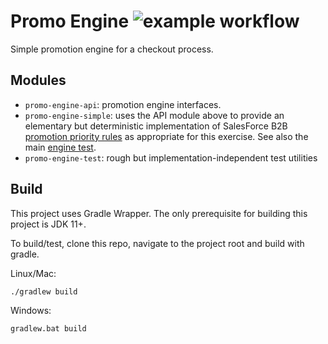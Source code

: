 # Promo Engine ![example workflow](https://github.com/manosbatsis/promo-engine/actions/workflows/push.yml/badge.svg) 

Simple promotion engine for a checkout process.

## Modules

- `promo-engine-api`: promotion engine interfaces.
- `promo-engine-simple`: uses the API module above to provide 
an elementary but deterministic implementation of 
SalesForce B2B [promotion priority rules](https://documentation.b2c.commercecloud.salesforce.com/DOC2/index.jsp?topic=%2Fcom.demandware.dochelp%2Fcontent%2Fb2c_commerce%2Ftopics%2Fpromotions%2Fb2c_promotion_priority_rules.html) as appropriate for this exercise.
See also the main [engine test](promo-engine-simple/src/test/java/com/github/manosbatsis/promo/engine/simple/SimplePromotionEngineTest.java).
- `promo-engine-test`: rough but implementation-independent test utilities

## Build

This project uses Gradle Wrapper. The only prerequisite for building this 
project is JDK 11+. 

To build/test, clone this repo, navigate to the project root and build with gradle.

Linux/Mac:

    ./gradlew build

Windows:

    gradlew.bat build



    